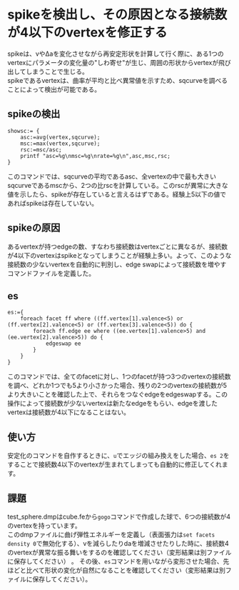 # spikeを検出し、その原因となる接続数が4以下のvertexを修正する
spikeは、vやΔaを変化させながら再安定形状を計算して行く際に、ある1つのvertexにパラメータの変化量の"しわ寄せ"が生じ、周囲の形状からvertexが飛び出してしまうことで生じる。  
spikeであるvertexは、曲率が平均と比べ異常値を示すため、sqcurveを調べることによって検出が可能である。

## spikeの検出
    showsc:= {
        asc:=avg(vertex,sqcurve);
        msc:=max(vertex,sqcurve);
        rsc:=msc/asc;
        printf "asc=%g\nmsc=%g\nrate=%g\n",asc,msc,rsc;
    }

このコマンドでは、sqcurveの平均であるasc、全vertexの中で最も大きいsqcurveであるmscから、2つの比rscを計算している。このrscが異常に大きな値を示したら、spikeが存在していると言えるはずである。経験上5以下の値であればspikeは存在していない。  

## spikeの原因
あるvertexが持つedgeの数、すなわち接続数はvertexごとに異なるが、接続数が4以下のvertexはspikeとなってしまうことが経験上多い。よって、このような接続数の少ないvertexを自動的に判別し、edge swapによって接続数を増やすコマンドファイルを定義した。

## es
    es:={
        foreach facet ff where ((ff.vertex[1].valence<5) or (ff.vertex[2].valence<5) or (ff.vertex[3].valence<5)) do {
            foreach ff.edge ee where ((ee.vertex[1].valence>5) and (ee.vertex[2].valence>5)) do {
                edgeswap ee
            }
        }
    }

このコマンドでは、全てのfacetに対し、1つのfacetが持つ3つのvertexの接続数を調べ、どれか1つでも5より小さかった場合、残りの2つのvertexの接続数が5より大きいことを確認した上で、それらをつなぐedgeをedgeswapする。この操作によって接続数が少ないvertexは新たなedgeをもらい、edgeを渡したvertexは接続数が4以下になることはない。

## 使い方
安定化のコマンドを自作するときに、`u`でエッジの組み換えをした場合、`es 2`をすることで接続数4以下のvertexが生まれてしまっても自動的に修正してくれます。

## 課題
test_sphere.dmpはcube.feから`gogo`コマンドで作成した球で、6つの接続数が4のvertexを持っています。  
このdmpファイルに曲げ弾性エネルギーを定義し（表面張力は`set facets density 0`で無効化する）、vを減らしたりdaを増減させたりした時に、接続数4のvertexが異常な振る舞いをするのを確認してください（変形結果は別ファイルに保存してください） 。 
その後、`es`コマンドを用いながら変形させた場合、先ほどと比べて形状の変化が自然になることを確認してください（変形結果は別ファイルに保存してください）。
